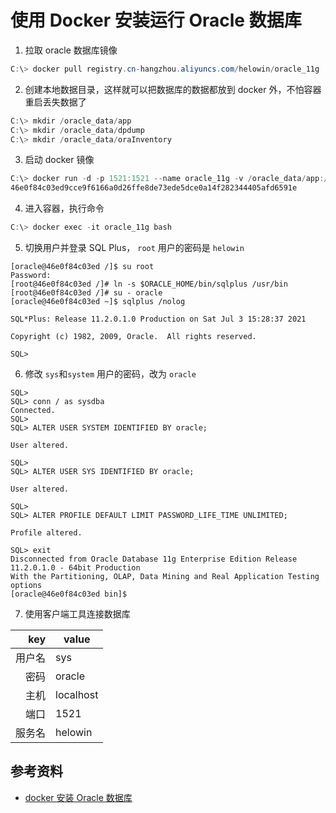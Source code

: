 # 使用 Docker 安装运行 Oracle 数据库

1. 拉取 oracle 数据库镜像

```powershell
C:\> docker pull registry.cn-hangzhou.aliyuncs.com/helowin/oracle_11g
```

2. 创建本地数据目录，这样就可以把数据库的数据都放到 docker 外，不怕容器重启丢失数据了

```powershell
C:\> mkdir /oracle_data/app
C:\> mkdir /oracle_data/dpdump
C:\> mkdir /oracle_data/oraInventory
```

3. 启动 docker 镜像

```powershell
C:\> docker run -d -p 1521:1521 --name oracle_11g -v /oracle_data/app:/opt/oracle/app -v /oracle_data/dpdump:/opt/oracle/dpdump -v /oracle_data/oraInventory:/opt/oracle/oraInventory -e ORACLE_HOME=/home/oracle/app/oracle/product/11.2.0/dbhome_2 -e ORACLE_SID=helowin registry.cn-hangzhou.aliyuncs.com/helowin/oracle_11g
46e0f84c03ed9cce9f6166a0d26ffe8de73ede5dce0a14f282344405afd6591e
```

4. 进入容器，执行命令

```powershell
C:\> docker exec -it oracle_11g bash
```

5. 切换用户并登录 SQL Plus， `root` 用户的密码是 `helowin`

```shell
[oracle@46e0f84c03ed /]$ su root
Password:
[root@46e0f84c03ed /]# ln -s $ORACLE_HOME/bin/sqlplus /usr/bin
[root@46e0f84c03ed /]# su - oracle
[oracle@46e0f84c03ed ~]$ sqlplus /nolog

SQL*Plus: Release 11.2.0.1.0 Production on Sat Jul 3 15:28:37 2021

Copyright (c) 1982, 2009, Oracle.  All rights reserved.

SQL>
```

6. 修改 `sys`和`system` 用户的密码，改为 `oracle`

```sqlplus
SQL>
SQL> conn / as sysdba
Connected.
SQL>
SQL> ALTER USER SYSTEM IDENTIFIED BY oracle;

User altered.

SQL>
SQL> ALTER USER SYS IDENTIFIED BY oracle;

User altered.

SQL>
SQL> ALTER PROFILE DEFAULT LIMIT PASSWORD_LIFE_TIME UNLIMITED;

Profile altered.

SQL> exit
Disconnected from Oracle Database 11g Enterprise Edition Release 11.2.0.1.0 - 64bit Production
With the Partitioning, OLAP, Data Mining and Real Application Testing options
[oracle@46e0f84c03ed bin]$
```

7. 使用客户端工具连接数据库

|    key | value     |
| -----: | --------- |
| 用户名 | sys       |
|   密码 | oracle    |
|   主机 | localhost |
|   端口 | 1521      |
| 服务名 | helowin   |

## 参考资料

- [docker 安装 Oracle 数据库](https://blog.csdn.net/qq_21137441/article/details/89339257)
